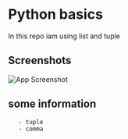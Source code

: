 
# Python basics 

In this repo iam using list and tuple 


## Screenshots

![App Screenshot](https://www.codesnail.com/wp-content/uploads/2020/07/python-variables-and-data-types-quiz.png)

## some information 

       - tuple 
       - comma
       
